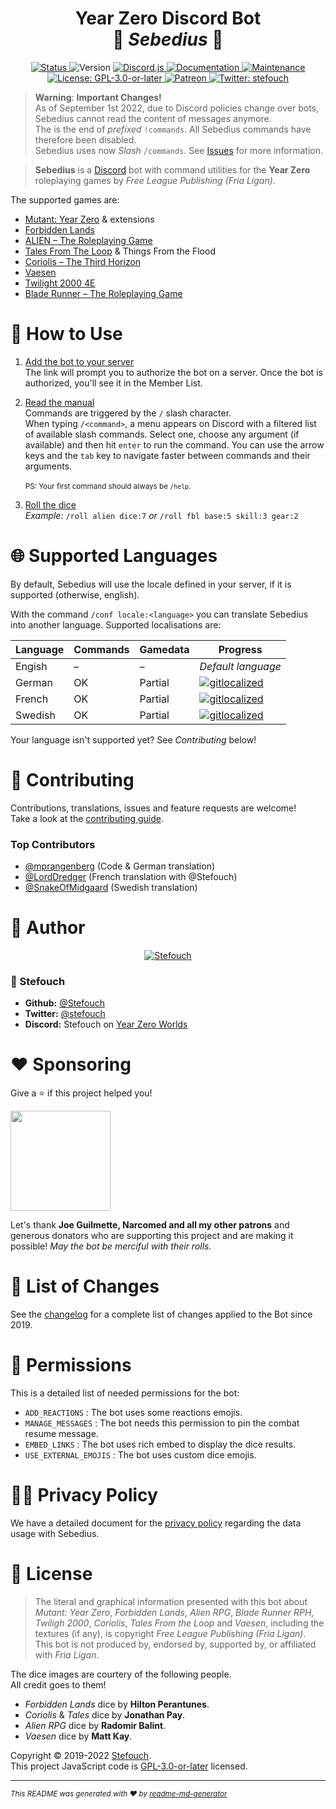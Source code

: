 <h1 align="center">Year Zero Discord Bot<br/>🎲 <i>Sebedius</i> 🎲</h1>
<p align="center">
  <a href="https://discordbots.org/bot/543445246143365130" target="_blank">
    <img alt="Status" src="https://top.gg/api/widget/status/543445246143365130.svg"/>
  </a>
  <img alt="Version" src="https://img.shields.io/badge/dynamic/json?color=blue&label=version&query=version&url=https%3A%2F%2Fraw.githubusercontent.com%2FStefouch%2Fsebedius-yearzero-discord-bot%2Fmaster%2Fpackage.json&cacheSeconds=3600"/>
  <a href="https://discord.js.org/" target="_blank">
    <img alt="Discord.js" src="https://img.shields.io/badge/Discord.JS-v14-informational?logo=discord"/>
  </a>
  <a href="https://github.com/Stefouch/sebedius-yearzero-discord-bot/wiki" target="_blank">
    <img alt="Documentation" src="https://img.shields.io/badge/documentation-yes-brightgreen.svg"/>
  </a>
  <a href="https://github.com/Stefouch/sebedius-yearzero-discord-bot/graphs/commit-activity" target="_blank">
    <img alt="Maintenance" src="https://img.shields.io/badge/Maintained%3F-yes-green.svg"/>
  </a>
  <a href="https://github.com/Stefouch/sebedius-yearzero-discord-bot/blob/master/LICENSE" target="_blank">
    <img alt="License: GPL-3.0-or-later" src="https://img.shields.io/badge/license-GPLv3-green"/>
  </a>
  <a href="https://www.patreon.com/Stefouch">
    <img src="https://img.shields.io/badge/donate-patreon-F96854.svg" alt="Patreon">
  </a>
  <a href="https://twitter.com/stefouch" target="_blank">
    <img alt="Twitter: stefouch" src="https://img.shields.io/twitter/follow/stefouch.svg?style=social"/>
  </a>
</p>

> **Warning**: **Important Changes!**<br/>
> As of September 1st 2022, due to Discord policies change over bots, Sebedius cannot read the content of messages anymore.<br/>
> The is the end of _prefixed_ `!commands`. All Sebedius commands have therefore been disabled.<br/>
> Sebedius uses now _Slash_ `/commands`. See [Issues](https://github.com/Stefouch/sebedius-yearzero-discord-bot/issues) for more information.

> **Sebedius** is a [Discord](https://discordapp.com) bot with command utilities for the **Year Zero** roleplaying games by _Free League Publishing (Fria Ligan)_.

The supported games are:

- [Mutant: Year Zero](http://frialigan.se/en/games/mutant-year-zero/) & extensions
- [Forbidden Lands](https://frialigan.se/en/games/forbidden-lands/)
- [ALIEN – The Roleplaying Game](https://alien-rpg.com/)
- [Tales From The Loop](https://frialigan.se/en/games/tales-from-the-loop/) & Things From the Flood
- [Coriolis – The Third Horizon](https://frialigan.se/en/games/coriolis-2/)
- [Vaesen](https://frialigan.se/en/games/vaesen/)
- [Twilight 2000 4E](https://frialigan.se/en/games/twilight-2000/)
- [Blade Runner – The Roleplaying Game](https://www.bladerunner-rpg.com/)

# 🎲 How to Use

1. [Add the bot to your server](https://discord.com/api/oauth2/authorize?client_id=543445246143365130&permissions=274879310912&scope=bot%20applications.commands)<br/>
   The link will prompt you to authorize the bot on a server. Once the bot is authorized, you'll see it in the Member List.

2. [Read the manual](https://github.com/Stefouch/sebedius-yearzero-discord-bot/wiki#list-of-commands)<br/>
   Commands are triggered by the `/` slash character.<br/>When typing `/<command>`, a menu appears on Discord with a filtered list of available slash commands. Select one, choose any argument (if available) and then hit `enter` to run the command. You can use the arrow keys and the `tab` key to navigate faster between commands and their arguments.<br/><br/><small>PS: Your first command should always be `/help`.</small>

3. [Roll the dice](https://github.com/Stefouch/sebedius-yearzero-discord-bot/wiki/%21roll)<br/>
   _Example:_ `/roll alien dice:7` _or_ `/roll fbl base:5 skill:3 gear:2`

# 🌐 Supported Languages

By default, Sebedius will use the locale defined in your server, if it is supported (otherwise, english).

With the command `/conf locale:<language>` you can translate Sebedius into another language. Supported localisations are:

| Language | Commands | Gamedata | Progress                                                                                                                     |
| :------- | -------- | -------- | ---------------------------------------------------------------------------------------------------------------------------- |
| Engish   | –        | –        | _Default language_                                                                                                           |
| German   | OK       | Partial  | [![gitlocalized ](https://gitlocalize.com/repo/7923/de/badge.svg)](https://gitlocalize.com/repo/7923/de?utm_source=badge)    |
| French   | OK       | Partial  | [![gitlocalized ](https://gitlocalize.com/repo/7923/fr/badge.svg)](https://gitlocalize.com/repo/7923/fr?utm_source=badge)    |
| Swedish  | OK       | Partial  | [![gitlocalized ](https://gitlocalize.com/repo/7923/sv-SE/badge.svg)](https://gitlocalize.com/repo/7923/fr?utm_source=badge) |

Your language isn't supported yet? See _Contributing_ below!

# 🤝 Contributing

Contributions, translations, issues and feature requests are welcome!<br/>Take a look at the [contributing guide](https://github.com/Stefouch/sebedius-yearzero-discord-bot/blob/master/CONTRIBUTING.md).

### Top Contributors

- [@mprangenberg](https://github.com/mprangenberg) (Code & German translation)
- [@LordDredger](https://github.com/LordDreger) (French translation with @Stefouch)
- [@SnakeOfMidgaard](https://github.com/SnakeOfMidgaard) (Swedish translation)

# 🔬 Author

<p align="center">
  <a href="https://stefouch.be" target="_blank">
    <img src="https://stefouch.be/wp-content/uploads/2021/03/BSL-D6_bannerlogo_H150.png" alt="Stefouch"/>
  </a>
</p>

### 👤 Stefouch

- **Github:** [@Stefouch](https://github.com/Stefouch)
- **Twitter:** [@stefouch](https://twitter.com/stefouch)
- **Discord:** Stefouch on [Year Zero Worlds](https://discord.gg/RnaydHR)

# ❤️ Sponsoring

Give a ⭐️ if this project helped you!

<a href="https://www.patreon.com/Stefouch">
  <img src="https://c5.patreon.com/external/logo/become_a_patron_button@2x.png" width="160">
</a>

Let's thank **Joe Guilmette, Narcomed and all my other patrons** and generous donators who are supporting this project and are making it possible! _May the bot be merciful with their rolls._

# 📜 List of Changes

See the [changelog](https://github.com/Stefouch/sebedius-yearzero-discord-bot/blob/master/CHANGELOG.md#changelog) for a complete list of changes applied to the Bot since 2019.

# 🔑 Permissions

This is a detailed list of needed permissions for the bot:

- `ADD_REACTIONS` : The bot uses some reactions emojis.
- `MANAGE_MESSAGES` : The bot needs this permission to pin the combat resume message.
- `EMBED_LINKS` : The bot uses rich embed to display the dice results.
- `USE_EXTERNAL_EMOJIS` : The bot uses custom dice emojis.

# 👮‍♀️ Privacy Policy

We have a detailed document for the [privacy policy](https://github.com/Stefouch/sebedius-yearzero-discord-bot/blob/master/PRIVACY_POLICY.md) regarding the data usage with Sebedius.

# 📝 License

> The literal and graphical information presented with this bot about _Mutant: Year Zero_, _Forbidden Lands_, _Alien RPG_, _Blade Runner RPH_, _Twiligh 2000_, _Coriolis_, _Tales From the Loop_ and _Vaesen_, including the textures (if any), is copyright _Free League Publishing (Fria Ligan)_. This bot is not produced by, endorsed by, supported by, or affiliated with _Fria Ligan_.

The dice images are courtery of the following people.<br/>
All credit goes to them!

- _Forbidden Lands_ dice by **Hilton Perantunes**.
- _Coriolis_ & _Tales_ dice by **Jonathan Pay**.
- _Alien RPG_ dice by **Radomir Balint**.
- _Vaesen_ dice by **Matt Kay**.

Copyright © 2019-2022 [Stefouch](https://github.com/Stefouch).<br/>
This project JavaScript code is [GPL-3.0-or-later](https://github.com/Stefouch/sebedius-yearzero-discord-bot/blob/master/LICENSE) licensed.

---

<small>_This README was generated with ❤️ by [readme-md-generator](https://github.com/kefranabg/readme-md-generator)_</small>

